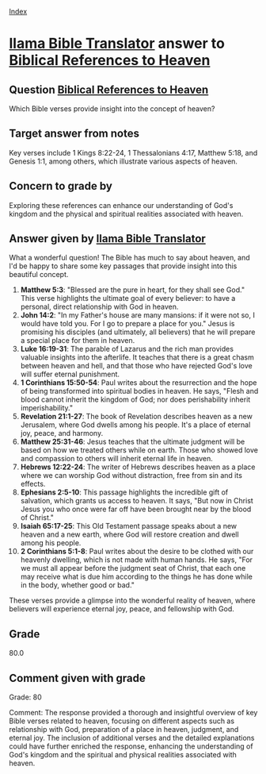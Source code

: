 
[Index](../../index.md)
# [llama Bible Translator](../../answering_models/llama_Bible_Translator.md) answer to [Biblical References to Heaven](../../questions/Biblical_References_to_Heaven.md)

## Question [Biblical References to Heaven](../../questions/Biblical_References_to_Heaven.md)
Which Bible verses provide insight into the concept of heaven?

## Target answer from notes
Key verses include 1 Kings 8:22-24, 1 Thessalonians 4:17, Matthew 5:18, and Genesis 1:1, among others, which illustrate various aspects of heaven.

## Concern to grade by
Exploring these references can enhance our understanding of God's kingdom and the physical and spiritual realities associated with heaven.

## Answer given by [llama Bible Translator](../../answering_models/llama_Bible_Translator.md)
What a wonderful question! The Bible has much to say about heaven, and I'd be happy to share some key passages that provide insight into this beautiful concept.

1. **Matthew 5:3**: "Blessed are the pure in heart, for they shall see God." This verse highlights the ultimate goal of every believer: to have a personal, direct relationship with God in heaven.
2. **John 14:2**: "In my Father's house are many mansions: if it were not so, I would have told you. For I go to prepare a place for you." Jesus is promising his disciples (and ultimately, all believers) that he will prepare a special place for them in heaven.
3. **Luke 16:19-31**: The parable of Lazarus and the rich man provides valuable insights into the afterlife. It teaches that there is a great chasm between heaven and hell, and that those who have rejected God's love will suffer eternal punishment.
4. **1 Corinthians 15:50-54**: Paul writes about the resurrection and the hope of being transformed into spiritual bodies in heaven. He says, "Flesh and blood cannot inherit the kingdom of God; nor does perishability inherit imperishability."
5. **Revelation 21:1-27**: The book of Revelation describes heaven as a new Jerusalem, where God dwells among his people. It's a place of eternal joy, peace, and harmony.
6. **Matthew 25:31-46**: Jesus teaches that the ultimate judgment will be based on how we treated others while on earth. Those who showed love and compassion to others will inherit eternal life in heaven.
7. **Hebrews 12:22-24**: The writer of Hebrews describes heaven as a place where we can worship God without distraction, free from sin and its effects.
8. **Ephesians 2:5-10**: This passage highlights the incredible gift of salvation, which grants us access to heaven. It says, "But now in Christ Jesus you who once were far off have been brought near by the blood of Christ."
9. **Isaiah 65:17-25**: This Old Testament passage speaks about a new heaven and a new earth, where God will restore creation and dwell among his people.
10. **2 Corinthians 5:1-8**: Paul writes about the desire to be clothed with our heavenly dwelling, which is not made with human hands. He says, "For we must all appear before the judgment seat of Christ, that each one may receive what is due him according to the things he has done while in the body, whether good or bad."

These verses provide a glimpse into the wonderful reality of heaven, where believers will experience eternal joy, peace, and fellowship with God.

## Grade
80.0

## Comment given with grade
Grade: 80

Comment: The response provided a thorough and insightful overview of key Bible verses related to heaven, focusing on different aspects such as relationship with God, preparation of a place in heaven, judgment, and eternal joy. The inclusion of additional verses and the detailed explanations could have further enriched the response, enhancing the understanding of God's kingdom and the spiritual and physical realities associated with heaven.
